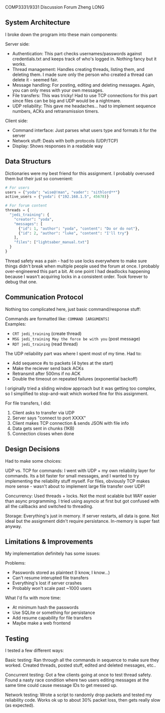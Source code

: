 COMP3331/9331 Discussion Forum
Zheng LONG

System Architecture
-----------------
I broke down the program into these main components:

Server side:
- Authentication: This part checks usernames/passwords against credentials.txt and keeps track of who's logged in. Nothing fancy but it works.
- Thread management: Handles creating threads, listing them, and deleting them. I made sure only the person who created a thread can delete it - seemed fair.
- Message handling: For posting, editing and deleting messages. Again, you can only mess with your own messages.
- File transfers: This was tricky! Had to use TCP connections for this part since files can be big and UDP would be a nightmare.
- UDP reliability: This gave me headaches... had to implement sequence numbers, ACKs and retransmission timers.

Client side:
- Command interface: Just parses what users type and formats it for the server
- Network stuff: Deals with both protocols (UDP/TCP)
- Display: Shows responses in a readable way

Data Structurs
--------------
Dictionaries were my best friend for this assignment. I probably overused them but their just so convenient:

```python
# For users
users = {"yoda": "wise@!man", "vader": "sithlord**"}
active_users = {"yoda": ("192.168.1.5", 45678)}

# For forum content
threads = {
  "jedi_training": {
    "creator": "yoda",
    "messages": [
      {"id": 1, "author": "yoda", "content": "Do or do not"},
      {"id": 2, "author": "luke", "content": "I'll try"}
    ],
    "files": ["lightsaber_manual.txt"]
  }
}
```

Thread safety was a pain - had to use locks everywhere to make sure things didn't break when multiple people used the forum at once. I probably over-engineered this part a bit. At one point I had deadlocks happening because I wasn't acquiring locks in a consistent order. Took forever to debug that one.

Communication Protocol
--------------------
Nothing too complicated here, just basic command/response stuff:

Commands are formatted like: `COMMAND [ARGUMENTS]`  
Examples:
- `CRT jedi_training` (create thread)
- `MSG jedi_training May the force be with you` (post message)
- `RDT jedi_training` (read thread)

The UDP reliability part was where I spent most of my time. Had to:
- Add sequence #s to packets (4 bytes at the start)
- Make the reciever send back ACKs
- Retransmit after 500ms if no ACK
- Double the timeout on repeated failures (exponential backoff)

I originally tried a sliding window approach but it was getting too complex, so I simplified to stop-and-wait which worked fine for this assignment.

For file transfers, I did:
1. Client asks to transfer via UDP
2. Server says "connect to port XXXX" 
3. Client makes TCP connection & sends JSON with file info
4. Data gets sent in chunks (1KB)
5. Connection closes when done

Design Decisions
--------------
Had to make some choices:

UDP vs. TCP for commands:
I went with UDP + my own reliability layer for commands. Its a bit faster for small messages, and I wanted to try implementing the reliability stuff myself. For files, obviously TCP makes more sense - wasn't about to implement large file transfer over UDP!

Concurrency:
Used threads + locks. Not the most scalable but WAY easier than async programming. I tried using asyncio at first but got confused with all the callbacks and switched to threading.

Storage:
Everything's just in memory. If server restarts, all data is gone. Not ideal but the assignment didn't require persistance. In-memory is super fast anyway.

Limitations & Improvements
------------------------
My implementation definitely has some issues:

Problems:
- Passwords stored as plaintext (I know, I know...)
- Can't resume interupted file transfers
- Everything's lost if server crashes
- Probably won't scale past ~1000 users

What I'd fix with more time:
- At minimum hash the passwords
- Use SQLite or something for persistance
- Add resume capability for file transfers
- Maybe make a web frontend

Testing
------
I tested a few different ways:

Basic testing:
Ran through all the commands in sequence to make sure they worked. Created threads, posted stuff, edited and deleted messages, etc..

Concurrent testing:
Got a few clients going at once to test thread safety. Found a nasty race condition where two users editing messages at the same time could cause message IDs to get messed up.

Network testing:
Wrote a script to randomly drop packets and tested my reliability code. Works ok up to about 30% packet loss, then gets really slow (as expected).
